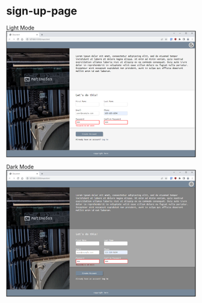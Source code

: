 # sign-up-page

Light Mode
![Example Light Mode Screenshot](/img/example_light.png)

Dark Mode
![Example Dark Mode Screenshot](/img/example_dark.png)
